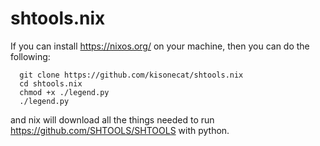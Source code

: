 # shtools.nix

If you can install https://nixos.org/ on your machine, then you can do the following:

```
  git clone https://github.com/kisonecat/shtools.nix
  cd shtools.nix
  chmod +x ./legend.py
  ./legend.py
```

and nix will download all the things needed to run https://github.com/SHTOOLS/SHTOOLS with python.
